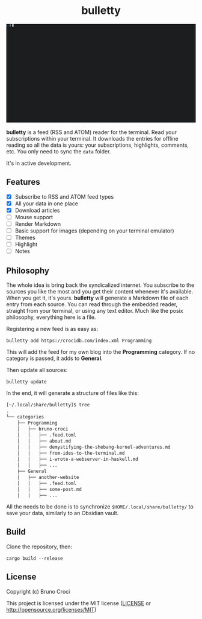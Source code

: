 <h1 align="center">bulletty</h1>

<p align="center">
  <img src="img/screenshot.gif" alt="bulletty" />
</p>

**bulletty** is a feed (RSS and ATOM) reader for the terminal. Read your subscriptions within your terminal. It downloads the entries for offline reading so all the data is yours: your subscriptions, highlights, comments, etc. You only need to sync the `data` folder.

It's in active development.

## Features

 - [X] Subscribe to RSS and ATOM feed types
 - [X] All your data in one place
 - [X] Download articles
 - [ ] Mouse support
 - [ ] Render Markdown
 - [ ] Basic support for images (depending on your terminal emulator)
 - [ ] Themes
 - [ ] Highlight
 - [ ] Notes

## Philosophy

The whole idea is bring back the syndicalized internet. You subscribe to the sources you like the most and you get their content whenever it's available. When you get it, it's yours. **bulletty** will generate a Markdown file of each entry from each source. You can read through the embedded reader, straight from your terminal, or using any text editor. Much like the posix philosophy, everything here is a file.

Registering a new feed is as easy as:


```shell
bulletty add https://crocidb.com/index.xml Programming
```

This will add the feed for my own blog into the **Programming** category. If no category is passed, it adds to **General**.

Then update all sources:

```shell
bulletty update
```

In the end, it will generate a structure of files like this:

```shell
[~/.local/share/bulletty]$ tree
.
└── categories
    ├── Programming
    │   ├── bruno-croci
    │   │   ├── .feed.toml
    │   │   ├── about.md
    │   │   ├── demystifying-the-shebang-kernel-adventures.md
    │   │   ├── from-ides-to-the-terminal.md
    │   │   ├── i-wrote-a-webserver-in-haskell.md
    │   │   ├── ...
    ├── General
    │   ├── another-website
    │   │   ├── .feed.toml
    │   │   ├── some-post.md
    │   │   ├── ...

```

All the needs to be done is to synchronize `$HOME/.local/share/bulletty/` to save your data, similarly to an Obsidian vault.

## Build

Clone the repository, then:

```shell
cargo build --release
```

## License

Copyright (c) Bruno Croci

This project is licensed under the MIT license ([LICENSE] or <http://opensource.org/licenses/MIT>)

[LICENSE]: ./LICENSE
